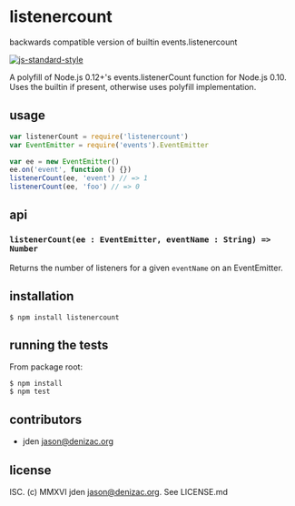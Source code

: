 # listenercount
backwards compatible version of builtin events.listenercount

[![js-standard-style](https://cdn.rawgit.com/feross/standard/master/badge.svg)](https://github.com/feross/standard)

A polyfill of Node.js 0.12+'s events.listenerCount function for Node.js 0.10. Uses the builtin if present, otherwise uses polyfill implementation.

## usage
```js
var listenerCount = require('listenercount')
var EventEmitter = require('events').EventEmitter

var ee = new EventEmitter()
ee.on('event', function () {})
listenerCount(ee, 'event') // => 1
listenerCount(ee, 'foo') // => 0
```


## api
### `listenerCount(ee : EventEmitter, eventName : String) => Number`
Returns the number of listeners for a given `eventName` on an EventEmitter.


## installation

    $ npm install listenercount


## running the tests

From package root:

    $ npm install
    $ npm test


## contributors

- jden <jason@denizac.org>


## license

ISC. (c) MMXVI jden <jason@denizac.org>. See LICENSE.md
